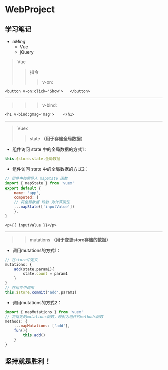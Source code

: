 # WebProject
## 学习笔记
+ *oMing*
  - Vue
  - jQuery

> Vue
>> 指令
>>> v-on:
```
<button v-on:click='Show'>   </button>
```
- - -
>>> v-bind:
```
<h1 v-bind:gmsg='msg'>    </h1>
```
- - -

>Vuex
>> state  **（用于存储全局数据）**
+ 组件访问 state 中的全局数据的方式1：
```javascript
this.$store.state.全局数据
```
+ 组件访问 state 中的全局数据的方式2：
```javascript
// 组件中按需导入 mapState 函数
import { mapState } from 'vuex'
export default {
	name: 'app',
	computed: {
	// 将全局数据 映射 为计算属性
	...mapState(['inputValue'])
	},
}
```
```
<p>{{ inputValue }}</p>
```
- - -
>> mutations  **（用于变更store存储的数据）**
+ 调用mutations的方式1：
```javascript
// 在store中定义
mutations: {
	add(state,param1){
		state.count = param1
	}
}
// 在组件中调用
this.$store.commit('add',param1)
```
+ 调用mutations的方式2：
```javascript
import { mapMutations } from 'vuex'
// 将指定的mutations函数，映射为组件的methods函数
methods: {
	...mapMutations: ['add'],
	fun(){
		this.add()
	}
}
```


































## **坚持就是胜利！**